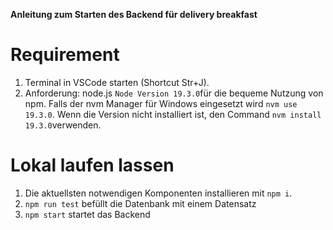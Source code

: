 **Anleitung zum Starten des Backend für delivery breakfast**

# Requirement
1. Terminal in VSCode starten (Shortcut Str+J). 
2. Anforderung: node.js `Node Version 19.3.0`für die bequeme Nutzung von npm. Falls der nvm Manager für Windows eingesetzt wird `nvm use 19.3.0`. Wenn die Version nicht installiert ist, den Command `nvm install 19.3.0`verwenden.


# Lokal laufen lassen

1. Die aktuellsten notwendigen Komponenten installieren mit `npm i`. 
2. `npm run test` befüllt die Datenbank mit einem Datensatz
3. `npm start` startet das Backend
 





